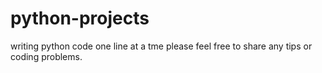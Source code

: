 # python-projects
writing python code one line at a tme
please feel free to share any tips or coding problems.
